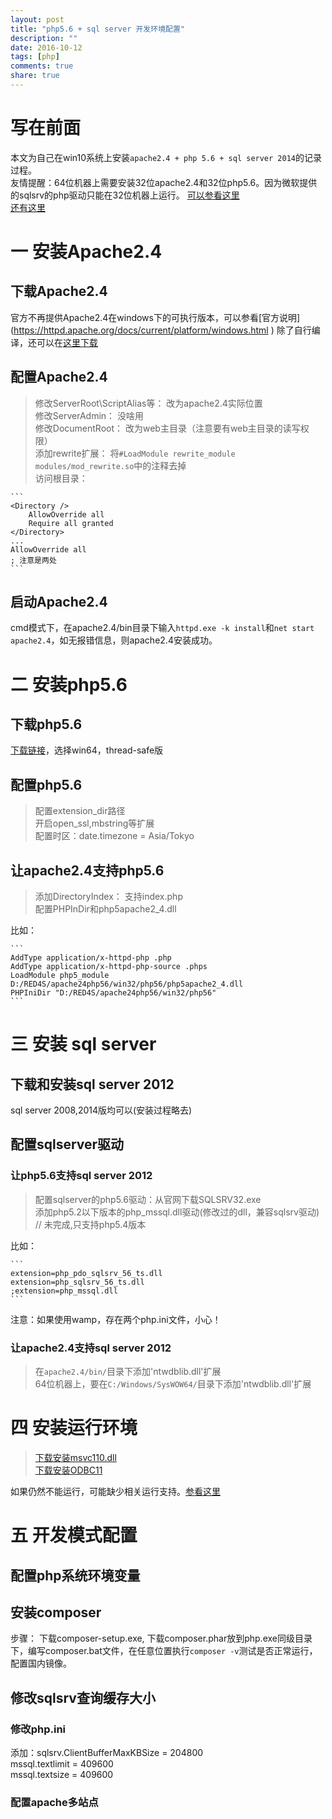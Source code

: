 ```yaml
---
layout: post
title: "php5.6 + sql server 开发环境配置"
description: ""
date: 2016-10-12
tags: [php]
comments: true
share: true
---
```


# 写在前面 
本文为自己在win10系统上安装`apache2.4 + php 5.6 + sql server 2014`的记录过程。  
友情提醒：64位机器上需要安装32位apache2.4和32位php5.6。因为微软提供的sqlsrv的php驱动只能在32位机器上运行。
[可以参看这里](http://stackoverflow.com/questions/22530231/sqlsrv-php-for-sql-server-for-is-not-a-valid-win32-application)    
[还有这里](http://stackoverflow.com/questions/20693824/configuration-issues-with-sqlsrv-for-php-for-mssql)

# 一 安装Apache2.4
## 下载Apache2.4
官方不再提供Apache2.4在windows下的可执行版本，可以参看[官方说明] (https://httpd.apache.org/docs/current/platform/windows.html )
除了自行编译，还可以在[这里下载](https://www.apachelounge.com/download/)
## 配置Apache2.4

> 修改ServerRoot\ScriptAlias等： 改为apache2.4实际位置  
> 修改ServerAdmin： 没啥用  
> 修改DocumentRoot： 改为web主目录（注意要有web主目录的读写权限）  
> 添加rewrite扩展： 将`#LoadModule rewrite_module modules/mod_rewrite.so`中的注释去掉  
> 访问根目录：  

    ```
    <Directory />
        AllowOverride all
        Require all granted
    </Directory>
    ...
    AllowOverride all
    ; 注意是两处
    ```

## 启动Apache2.4
cmd模式下，在apache2.4/bin目录下输入`httpd.exe -k install`和`net start apache2.4`，如无报错信息，则apache2.4安装成功。

# 二 安装php5.6
## 下载php5.6
[下载链接](http://windows.php.net/download#php-5.6)，选择win64，thread-safe版

## 配置php5.6

> 配置extension_dir路径  
> 开启open_ssl,mbstring等扩展  
> 配置时区：date.timezone = Asia/Tokyo  

## 让apache2.4支持php5.6

> 添加DirectoryIndex： 支持index.php  
> 配置PHPInDir和php5apache2_4.dll  

比如：

    ```
    AddType application/x-httpd-php .php
    AddType application/x-httpd-php-source .phps
    LoadModule php5_module D:/RED4S/apache24php56/win32/php56/php5apache2_4.dll
    PHPIniDir "D:/RED4S/apache24php56/win32/php56"
    ```
# 三 安装 sql server
## 下载和安装sql server 2012
sql server 2008,2014版均可以(安装过程略去)
## 配置sqlserver驱动
### 让php5.6支持sql server 2012
> 配置sqlserver的php5.6驱动：从官网下载SQLSRV32.exe  
> 添加php5.2以下版本的php_mssql.dll驱动(修改过的dll，兼容sqlsrv驱动) // 未完成,只支持php5.4版本 
 
比如：

    ```
    extension=php_pdo_sqlsrv_56_ts.dll
    extension=php_sqlsrv_56_ts.dll
    ;extension=php_mssql.dll
    ```
注意：如果使用wamp，存在两个php.ini文件，小心！
### 让apache2.4支持sql server 2012
> 在`apache2.4/bin/`目录下添加'ntwdblib.dll'扩展    
> 64位机器上，要在`C:/Windows/SysWOW64/`目录下添加'ntwdblib.dll'扩展

# 四 安装运行环境

> [下载安装msvc110.dll](https://www.microsoft.com/zh-CN/download/details.aspx?id=30679)  
> [下载安装ODBC11](https://msdn.microsoft.com/zh-cn/library/cc296170(v=sql.105).aspx)

如果仍然不能运行，可能缺少相关运行支持。[参看这里](http://stackoverflow.com/questions/34215395/wamp-wont-turn-green-vcruntime140-dll-error)
# 五 开发模式配置
## 配置php系统环境变量
## 安装composer
步骤： 下载composer-setup.exe, 下载composer.phar放到php.exe同级目录下，编写composer.bat文件，在任意位置执行`composer -v`测试是否正常运行，配置国内镜像。
## 修改sqlsrv查询缓存大小

### 修改php.ini 
添加：sqlsrv.ClientBufferMaxKBSize  = 204800  
mssql.textlimit = 409600  
mssql.textsize = 409600 
### 配置apache多站点
